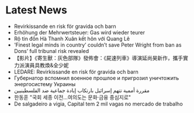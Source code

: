 # Latest News
-  Revirkissande en risk för gravida och barn
-  Erhöhung der Mehrwertsteuer: Gas wird wieder teurer
-  Rộ tin đồn Hà Thanh Xuân kết hôn với Quang Lê
-  ’Finest legal minds in country’ couldn’t save Peter Wright from ban as Dons’ full tribunal risk revealed
-  【影片】《寄生獸：灰色部隊》發佈會：《屍速列車》導演延尚昊新作，攜手實力派演員具教煥&全少妮
-  LEDARE: Revirkissande en risk för gravida och barn
-  Губернатор вспомнил военное прошлое и пригрозил уничтожить энергосистему Украины
-  مقررة أممية تتهم إسرائيل بارتكاب إبادة جماعية ضد الفلسطينيين
-  한동훈 "국회 세종 이전…여의도는 문화·금융 중심지로"
-  De salgadeiro a vigia, Capital tem 2 mil vagas no mercado de trabalho
